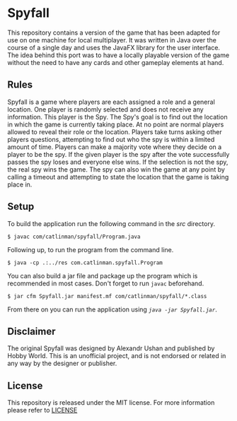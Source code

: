 
# Spyfall #

This repository contains a version of the game that has been adapted for use on
one machine for local multiplayer. It was written in Java over the course of a
single day and uses the JavaFX library for the user interface. The idea behind
this port was to have a locally playable version of the game without the need to
have any cards and other gameplay elements at hand.

## Rules ##

Spyfall is a game where players are each assigned a role and a general location.
One player is randomly selected and does not receive any information. This
player is the Spy. The Spy's goal is to find out the location in which the game
is currently taking place. At no point are normal players allowed to reveal
their role or the location. Players take turns asking other players questions,
attempting to find out who the spy is within a limited amount of time. Players
can make a majority vote where they decide on a player to be the spy. If the
given player is the spy after the vote successfully passes the spy loses and
everyone else wins. If the selection is not the spy, the real spy wins the game.
The spy can also win the game at any point by calling a timeout and attempting
to state the location that the game is taking place in.

## Setup ##

To build the application run the following command in the *src* directory.

	$ javac com/catlinman/spyfall/Program.java

Following up, to run the program from the command line.

	$ java -cp .:../res com.catlinman.spyfall.Program

You can also build a jar file and package up the program which is recommended in
most cases. Don't forget to run ```javac``` beforehand.

	$ jar cfm Spyfall.jar manifest.mf com/catlinman/spyfall/*.class

From there on you can run the application using *```java -jar Spyfall.jar```*.

## Disclaimer ##

The original Spyfall was designed by Alexandr Ushan and published by Hobby
World. This is an unofficial  project, and is not endorsed or related in any way
by the designer or publisher.

## License ##

This repository is released under the MIT license. For more information please
refer to [LICENSE](https://github.com/catlinman/spyfall/blob/master/LICENSE)
